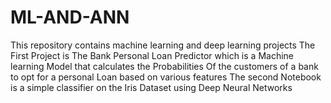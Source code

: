 # ML-AND-ANN
This repository contains machine learning and deep learning projects 
The First Project is The Bank Personal Loan Predictor which is a Machine learning Model that calculates the Probabilities
Of the customers of a bank to opt for a personal Loan based on various features
The second Notebook is a simple classifier on the Iris Dataset using Deep Neural Networks
